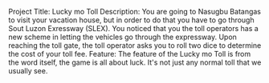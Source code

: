 Project Title: Lucky mo Toll
Description: You are going to Nasugbu Batangas to visit your vacation house, but in order to do that you have to go through Sout Luzon Exressway (SLEX). You noticed that you the toll operators has a new scheme in letting the vehicles go through the expressway. Upon reaching the toll gate, the toll operator asks you to roll two dice to determine the cost of your toll fee.
Feature: The feature of the Lucky mo Toll is from the word itself, the game is all about luck. It's not just any normal toll that we usually see.
